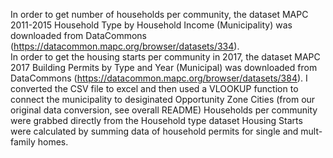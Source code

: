 In order to get number of households per community, the dataset MAPC 2011-2015 Household Type by Household Income (Municipality) was downloaded from DataCommons (https://datacommon.mapc.org/browser/datasets/334).  
In order to get the housing starts per community in 2017, the dataset MAPC 2017 Building Permits by Type and Year (Municipal) was downloaded from DataCommons (https://datacommon.mapc.org/browser/datasets/384). 
I converted the CSV file to excel and then used a VLOOKUP function to connect the municipality to desiginated Opportunity Zone Cities (from our original data conversion, see overall README)
Households per community were grabbed directly from the Household type dataset
Housing Starts were calculated by summing data of household permits for single and mult-family homes.



